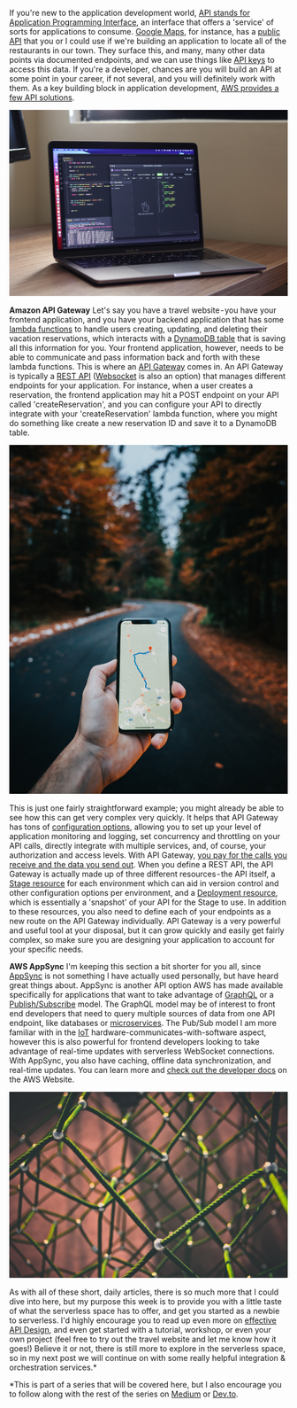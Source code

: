 If you're new to the application development world, [API stands for Application Programming Interface](https://aws.amazon.com/what-is/api/), an interface that offers a 'service' of sorts for applications to consume. [Google Maps](https://www.google.com/maps), for instance, has a [public API](https://developers.google.com/maps) that you or I could use if we're building an application to locate all of the restaurants in our town. They surface this, and many, many other data points via documented endpoints, and we can use things like [API keys](https://cloud.google.com/endpoints/docs/openapi/when-why-api-key) to access this data. If you're a developer, chances are you will build an API at some point in your career, if not several, and you will definitely work with them. As a key building block in application development, [AWS provides a few API solutions](https://aws.amazon.com/serverless/).

![Open laptop with code. Image via Unsplash.](images/day73-1.jpg)

**Amazon API Gateway**
Let's say you have a travel website - you have your frontend application, and you have your backend application that has some [lambda functions](https://docs.aws.amazon.com/lambda/latest/dg/welcome.html) to handle users creating, updating, and deleting their vacation reservations, which interacts with a [DynamoDB table](https://aws.amazon.com/dynamodb/) that is saving all this information for you. Your frontend application, however, needs to be able to communicate and pass information back and forth with these lambda functions. This is where an [API Gateway](https://aws.amazon.com/api-gateway/) comes in. An API Gateway is typically a [REST API](https://aws.amazon.com/what-is/restful-api/) ([Websocket](https://docs.aws.amazon.com/apigateway/latest/developerguide/apigateway-websocket-api-overview.html) is also an option) that manages different endpoints for your application. For instance, when a user creates a reservation, the frontend application may hit a POST endpoint on your API called 'createReservation', and you can configure your API to directly integrate with your 'createReservation' lambda function, where you might do something like create a new reservation ID and save it to a DynamoDB table.

![Google Maps API. Image via Unsplash.](images/day73-2.jpg)

This is just one fairly straightforward example; you might already be able to see how this can get very complex very quickly. It helps that API Gateway has tons of [configuration options](https://docs.aws.amazon.com/apigateway/latest/developerguide/rest-api-develop.html), allowing you to set up your level of application monitoring and logging, set concurrency and throttling on your API calls, directly integrate with multiple services, and, of course, your authorization and access levels. With API Gateway, [you pay for the calls you receive and the data you send out](https://aws.amazon.com/api-gateway/pricing/). When you define a REST API, the API Gateway is actually made up of three different resources - the API itself, a [Stage resource](https://docs.aws.amazon.com/apigateway/latest/developerguide/set-up-stages.html) for each environment which can aid in version control and other configuration options per environment, and a [Deployment resource](https://docs.aws.amazon.com/apigateway/latest/developerguide/how-to-deploy-api-with-console.html), which is essentially a 'snapshot' of your API for the Stage to use. In addition to these resources, you also need to define each of your endpoints as a new route on the API Gateway individually. API Gateway is a very powerful and useful tool at your disposal, but it can grow quickly and easily get fairly complex, so make sure you are designing your application to account for your specific needs.

**AWS AppSync**
I'm keeping this section a bit shorter for you all, since [AppSync](https://aws.amazon.com/appsync/) is not something I have actually used personally, but have heard great things about. AppSync is another API option AWS has made available specifically for applications that want to take advantage of [GraphQL](https://graphql.org/) or a [Publish/Subscribe](https://aws.amazon.com/pub-sub-messaging/) model. The GraphQL model may be of interest to front end developers that need to query multiple sources of data from one API endpoint, like databases or [microservices](https://aws.amazon.com/microservices/). The Pub/Sub model I am more familiar with in the [IoT](https://aws.amazon.com/what-is/iot/) hardware-communicates-with-software aspect, however this is also powerful for frontend developers looking to take advantage of real-time updates with serverless WebSocket connections. With AppSync, you also have caching, offline data synchronization, and real-time updates. You can learn more and [check out the developer docs](https://docs.aws.amazon.com/appsync/latest/APIReference/Welcome.html) on the AWS Website.

![Graph depiction, like GraphQL. Image via Unsplash.](images/day73-3.jpg)

As with all of these short, daily articles, there is so much more that I could dive into here, but my purpose this week is to provide you with a little taste of what the serverless space has to offer, and get you started as a newbie to serverless. I'd highly encourage you to read up even more on [effective API Design](https://thenewstack.io/werner-vogels-6-rules-for-good-api-design/), and even get started with a tutorial, workshop, or even your own project (feel free to try out the travel website and let me know how it goes!) Believe it or not, there is still more to explore in the serverless space, so in my next post we will continue on with some really helpful integration & orchestration services.*

*This is part of a series that will be covered here, but I also encourage you to follow along with the rest of the series on [Medium](https://kristiperreault.medium.com/serverless-apis-4c852f0955ef) or [Dev.to](https://dev.to/aws-heroes/serverless-apis-5bdp).
